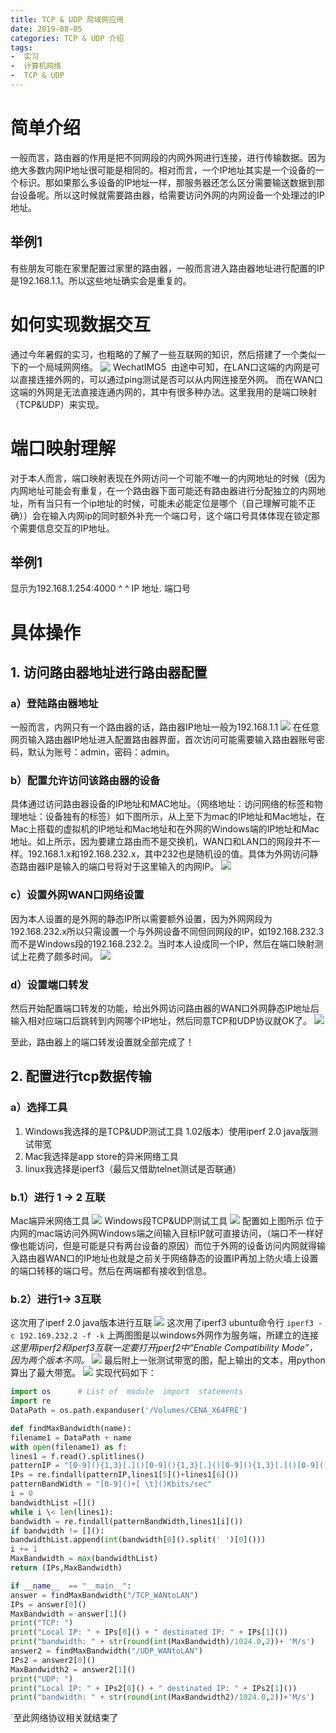 ```yaml
---
title: TCP & UDP 局域网应用
date: 2019-08-05 
categories: TCP & UDP 介绍
tags:
-  实习
-  计算机网络
-  TCP & UDP
---
```

# 简单介绍
一般而言，路由器的作用是把不同网段的内网外网进行连接，进行传输数据。因为绝大多数内网IP地址很可能是相同的。相对而言，一个IP地址其实是一个设备的一个标识。那如果那么多设备的IP地址一样，那服务器还怎么区分需要输送数据到那台设备呢。所以这时候就需要路由器，给需要访问外网的内网设备一个处理过的IP地址。
## 举例1
有些朋友可能在家里配置过家里的路由器，一般而言进入路由器地址进行配置的IP是192.168.1.1。所以这些地址确实会是重复的。
# 如何实现数据交互
通过今年暑假的实习，也粗略的了解了一些互联网的知识，然后搭建了一个类似一下的一个局域网网络。
![ WechatIMG5 ][image-1]
由途中可知，在LAN口这端的内网是可以直接连接外网的，可以通过ping测试是否可以从内网连接至外网。
而在WAN口这端的外网是无法直接连通内网的，其中有很多种办法。这里我用的是端口映射（TCP&UDP）来实现。
# 端口映射理解
对于本人而言，端口映射表现在外网访问一个可能不唯一的内网地址的时候（因为内网地址可能会有重复，在一个路由器下面可能还有路由器进行分配独立的内网地址，所有当只有一个ip地址的时候，可能未必能定位是哪个（自己理解可能不正确））会在输入内网ip的同时额外补充一个端口号，这个端口号具体体现在锁定那个需要信息交互的IP地址。
## 举例1
显示为192.168.1.254:4000
^                     ^
   IP 地址.           端口号
# 具体操作
## 1. 访问路由器地址进行路由器配置
### a）登陆路由器地址
一般而言，内网只有一个路由器的话，路由器IP地址一般为192.168.1.1
![][image-2]
在任意网页输入路由器IP地址进入配置路由器界面，首次访问可能需要输入路由器账号密码，默认为账号：admin，密码：admin。
### b）配置允许访问该路由器的设备
具体通过访问路由器设备的IP地址和MAC地址。（网络地址：访问网络的标签和物理地址：设备独有的标签）如下图所示，从上至下为mac的IP地址和Mac地址，在Mac上搭载的虚拟机的IP地址和Mac地址和在外网的Windows端的IP地址和Mac地址。如上所示，因为要建立路由而不是交换机，WAN口和LAN口的网段并不一样。192.168.1.x和192.168.232.x，其中232也是随机设的值。具体为外网访问静态路由器IP是输入的端口号将对于这里输入的内网IP。
![][image-3]
### c）设置外网WAN口网络设置
因为本人设置的是外网的静态IP所以需要额外设置，因为外网网段为192.168.232.x所以只需设置一个与外网设备不同但同网段的IP，如192.168.232.3而不是Windows段的192.168.232.2。当时本人设成同一个IP，然后在端口映射测试上花费了颇多时间。
![][image-4]
### d）设置端口转发
然后开始配置端口转发的功能，给出外网访问路由器的WAN口外网静态IP地址后输入相对应端口后跳转到内网哪个IP地址，然后同意TCP和UDP协议就OK了。
![][image-5]

至此，路由器上的端口转发设置就全部完成了！
## 2. 配置进行tcp数据传输
### a）选择工具
1. Windows我选择的是TCP&UDP测试工具 1.02版本）使用iperf 2.0 java版测试带宽
2. Mac我选择是app store的异米网络工具
3. linux我选择是iperf3（最后又借助telnet测试是否联通）
### b.1）进行 1 -\> 2 互联
Mac端异米网络工具
![][image-6]
Windows段TCP&UDP测试工具
![][image-7]
配置如上图所示
位于内网的mac端访问外网Windows端之间输入目标IP就可直接访问，（端口不一样好像也能访问，但是可能是只有两台设备的原因）而位于外网的设备访问内网就得输入路由器WAN口的IP地址也就是之前关于网络静态的设置IP再加上防火墙上设置的端口转移的端口号。然后在两端都有接收到信息。
### b.2）进行1-\> 3互联
这次用了iperf 2.0 java版本进行互联
![][image-8]
这次用了iperf3 ubuntu命令行
`iperf3 -c 192.169.232.2 -f -k`
上两图图是以windows外网作为服务端，所建立的连接
 *这里用iperf2和iperf3互联一定要打开jperf2中“Enable Compatibility Mode”，因为两个版本不同。*
![][image-9]
最后附上一张测试带宽的图，配上输出的文本，用python算出了最大带宽。
![][image-10]
实现代码如下：
```python 
import os      # List of  module  import  statements
import re
DataPath = os.path.expanduser('/Volumes/CENA_X64FRE')

def findMaxBandwidth(name):
filename1 = DataPath + name
with open(filename1) as f:
lines1 = f.read().splitlines()
patternIP = "[0-9](){1,3}[.]()[0-9](){1,3}[.]()[0-9](){1,3}[.]()[0-9](){1,3}"
IPs = re.findall(patternIP,lines1[5]()+lines1[6]())
patternBandWidth = "[0-9]()+[ \t]()Kbits/sec"
i = 0
bandwidthList =[]()
while i \< len(lines1):
bandwidth = re.findall(patternBandWidth,lines1[i]())
if bandwidth != []():
bandwidthList.append(int(bandwidth[0]().split(' ')[0]()))
i += 1
MaxBandwidth = max(bandwidthList)
return (IPs,MaxBandwidth)

if __name__  == "__main__":
answer = findMaxBandwidth("/TCP_WANtoLAN")
IPs = answer[0]()
MaxBandwidth = answer[1]()
print("TCP: ")
print("Local IP: " + IPs[0]() + " destinated IP: " + IPs[1]())
print("bandwidth: " + str(round(int(MaxBandwidth)/1024.0,2))+ 'M/s')
answer2 = findMaxBandwidth("/UDP_WANtoLAN")
IPs2 = answer2[0]()
MaxBandwidth2 = answer2[1]()
print("UDP: ")
print("Local IP: " + IPs2[0]() + " destinated IP: " + IPs2[1]())
print("bandwidth: " + str(round(int(MaxBandwidth2)/1024.0,2))+'M/s')

```
\`至此网络协议相关就结束了









[image-1]:	https://res.cloudinary.com/djyodckal/image/upload/v1564988402/WechatIMG5_tnqecw.jpg
[image-2]:	https://res.cloudinary.com/djyodckal/image/upload/v1564988405/WechatIMG7_njq2st.jpg
[image-3]:	https://res.cloudinary.com/djyodckal/image/upload/v1564988407/WechatIMG10_xb7gcf.jpg
[image-4]:	https://res.cloudinary.com/djyodckal/image/upload/v1564988406/WechatIMG9_ispyvc.jpg
[image-5]:	https://res.cloudinary.com/djyodckal/image/upload/v1564988413/WechatIMG11_ct8jbn.jpg
[image-6]:	https://res.cloudinary.com/djyodckal/image/upload/v1564988408/WechatIMG12_zcetsn.jpg
[image-7]:	https://res.cloudinary.com/djyodckal/image/upload/v1564988410/WechatIMG13_kg4ia3.jpg
[image-8]:	https://res.cloudinary.com/djyodckal/image/upload/v1564988412/WechatIMG16_msnbpa.jpg
[image-9]:	https://res.cloudinary.com/djyodckal/image/upload/v1564988412/WechatIMG17_cyaqh3.jpg
[image-10]:	https://res.cloudinary.com/djyodckal/image/upload/v1564988414/WechatIMG20_g6a2ov.jpg
